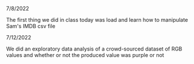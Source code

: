 7/8/2022

The first thing we did in class today was load and learn how to manipulate Sam's IMDB csv file

7/12/2022

We did an exploratory data analysis of a crowd-sourced dataset of RGB values and whether or not the produced value was purple or not
